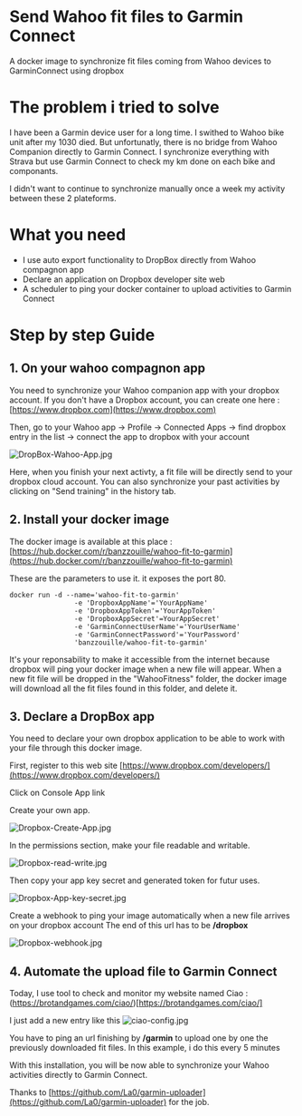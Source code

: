 # Send Wahoo fit files to Garmin Connect
A docker image to synchronize fit files coming from Wahoo devices to GarminConnect using dropbox

# The problem i tried to solve
I have been a Garmin device user for a long time. I swithed to Wahoo bike unit after my 1030 died. But unfortunatly, there is no bridge from Wahoo Companion directly to Garmin Connect. I synchronize everything with Strava but use Garmin Connect to check my km done on each bike and componants.

I didn't want to continue to synchronize manually once a week my activity between these 2 plateforms.

# What you need

- I use auto export functionality to DropBox directly from Wahoo compagnon app
- Declare an application on Dropbox developer site web
- A scheduler to ping your docker container to upload activities to Garmin Connect

# Step by step Guide

## 1. On your wahoo compagnon app
You need to synchronize your Wahoo companion app with your dropbox account. If you don't have a Dropbox account, you can create one here : [https://www.dropbox.com](https://www.dropbox.com)

Then, go to your Wahoo app -> Profile -> Connected Apps -> find dropbox entry in the list -> connect the app to dropbox with your account

![DropBox-Wahoo-App.jpg](https://i.postimg.cc/mknWL7pb/Drop-Box-Wahoo-App.jpg)

Here, when you finish your next activty, a fit file will be directly send to your dropbox cloud account. You can also synchronize your past activities by clicking on "Send training" in the history tab.

## 2. Install your docker image

The docker image is available at this place : [https://hub.docker.com/r/banzzouille/wahoo-fit-to-garmin](https://hub.docker.com/r/banzzouille/wahoo-fit-to-garmin)

These are the parameters to use it.
it exposes the port 80.

```
docker run -d --name='wahoo-fit-to-garmin'
                -e 'DropboxAppName'='YourAppName' 
                -e 'DropboxAppToken'='YourAppToken' 
                -e 'DropboxAppSecret'=YourAppSecret' 
                -e 'GarminConnectUserName'='YourUserName' 
                -e 'GarminConnectPassword'='YourPassword' 
                'banzzouille/wahoo-fit-to-garmin' 
```
It's your reponsability to make it accessible from the internet because dropbox will ping your docker image when a new file will appear.
When a new fit file will be dropped in the "WahooFitness" folder, the docker image will download all the fit files found in this folder, and delete it.

## 3. Declare a DropBox app
You need to declare your own dropbox application  to be able to work with your file through this docker image.

First, register to this web site [https://www.dropbox.com/developers/](https://www.dropbox.com/developers/)

Click on Console App link

Create your own app.

![Dropbox-Create-App.jpg](https://i.postimg.cc/4xCjWfrF/Dropbox-Create-App.png)

In the permissions section, make your file readable and writable.

![Dropbox-read-write.jpg](https://i.postimg.cc/FzMCCpnJ/Dropbox-read-write.jpg)

Then copy your app key secret and generated token for futur uses.

![Dropbox-App-key-secret.jpg](https://i.postimg.cc/4NvL0PXz/Dropbox-App-key-secret.jpg)

Create a webhook to ping your image automatically when a new file arrives on your dropbox account
The end of this url has to be __/dropbox__

![Dropbox-webhook.jpg](https://i.postimg.cc/tgvKt3yF/Dropbox-webhook.jpg)

## 4. Automate the upload file to Garmin Connect

Today, I use tool to check and monitor my website named Ciao : (https://brotandgames.com/ciao/)[https://brotandgames.com/ciao/]

I just add a new entry like this 
![ciao-config.jpg](https://i.postimg.cc/7Y1jQ8wH/ciao-config.jpg)

You have to ping an url finishing by __/garmin__ to upload one by one the previously downloaded fit files.
In this example, i do this every 5 minutes

With this installation, you will be now able to synchronize your Wahoo activities directly to Garmin Connect.

Thanks to [https://github.com/La0/garmin-uploader](https://github.com/La0/garmin-uploader) for the job.
